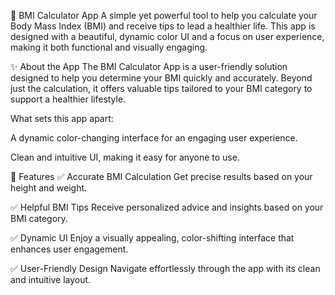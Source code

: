 🧮 BMI Calculator App
A simple yet powerful tool to help you calculate your Body Mass Index (BMI) and receive tips to lead a healthier life. This app is designed with a beautiful, dynamic color UI and a focus on user experience, making it both functional and visually engaging.

✨ About the App
The BMI Calculator App is a user-friendly solution designed to help you determine your BMI quickly and accurately. Beyond just the calculation, it offers valuable tips tailored to your BMI category to support a healthier lifestyle.

What sets this app apart:

A dynamic color-changing interface for an engaging user experience.

Clean and intuitive UI, making it easy for anyone to use.

🚀 Features
✅ Accurate BMI Calculation
Get precise results based on your height and weight.

✅ Helpful BMI Tips
Receive personalized advice and insights based on your BMI category.

✅ Dynamic UI
Enjoy a visually appealing, color-shifting interface that enhances user engagement.

✅ User-Friendly Design
Navigate effortlessly through the app with its clean and intuitive layout.
